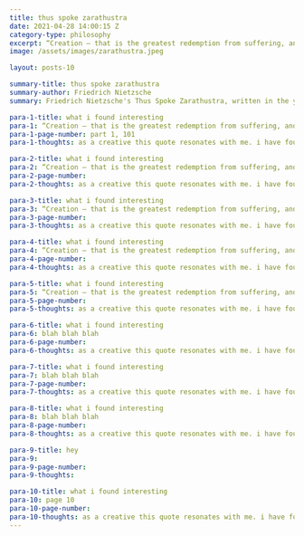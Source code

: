 ```yaml
---
title: thus spoke zarathustra
date: 2021-04-28 14:00:15 Z
category-type: philosophy
excerpt: “Creation — that is the greatest redemption from suffering, and life’s easement. But that the creator may exist, that itself requires suffering and much transformation” 
image: /assets/images/zarathustra.jpeg

layout: posts-10

summary-title: thus spoke zarathustra
summary-author: Friedrich Nietzsche
summary: Friedrich Nietzsche's Thus Spoke Zarathustra, written in the years 1883 to 1885, is a pretty unusual book in the history of Western philosophy. It isn't really a novel, it isn't really poetry, and it's not really a traditional philosophical treatise. Thus Spoke Zarathustra is a philosophical parable that follows the wanderings of a character called Zarathustra, a Nietzschean prophet.

para-1-title: what i found interesting 
para-1: “Creation — that is the greatest redemption from suffering, and life’s easement. But that the creator may exist, that itself requires suffering and much transformation” 
para-1-page-number: part 1, 101
para-1-thoughts: as a creative this quote resonates with me. i have found some of my best works to come from 'suffering.' as a creative this quote resonates with me. i have found some of my best works to come from 'suffering.' as a creative this quote resonates with me. i have found some of my best works to come from 'suffering.' 

para-2-title: what i found interesting 
para-2: “Creation — that is the greatest redemption from suffering, and life’s easement. But that the creator may exist, that itself requires suffering and much transformation” 
para-2-page-number: 
para-2-thoughts: as a creative this quote resonates with me. i have found some of my best works to come from 'suffering.' as a creative this quote resonates with me. i have found some of my best works to come from 'suffering.' as a creative this quote resonates with me. i have found some of my best works to come from 'suffering.' 

para-3-title: what i found interesting 
para-3: “Creation — that is the greatest redemption from suffering, and life’s easement. But that the creator may exist, that itself requires suffering and much transformation” 
para-3-page-number: 
para-3-thoughts: as a creative this quote resonates with me. i have found some of my best works to come from 'suffering.' as a creative this quote resonates with me. i have found some of my best works to come from 'suffering.' as a creative this quote resonates with me. i have found some of my best works to come from 'suffering.'

para-4-title: what i found interesting 
para-4: “Creation — that is the greatest redemption from suffering, and life’s easement. But that the creator may exist, that itself requires suffering and much transformation” 
para-4-page-number: 
para-4-thoughts: as a creative this quote resonates with me. i have found some of my best works to come from 'suffering.' as a creative this quote resonates with me. i have found some of my best works to come from 'suffering.' as a creative this quote resonates with me. i have found some of my best works to come from 'suffering.'

para-5-title: what i found interesting 
para-5: “Creation — that is the greatest redemption from suffering, and life’s easement. But that the creator may exist, that itself requires suffering and much transformation” 
para-5-page-number: 
para-5-thoughts: as a creative this quote resonates with me. i have found some of my best works to come from 'suffering.' as a creative this quote resonates with me. i have found some of my best works to come from 'suffering.' as a creative this quote resonates with me. i have found some of my best works to come from 'suffering.'

para-6-title: what i found interesting 
para-6: blah blah blah
para-6-page-number: 
para-6-thoughts: as a creative this quote resonates with me. i have found some of my best works to come from 'suffering.' as a creative this quote resonates with me. i have found some of my best works to come from 'suffering.' as a creative this quote resonates with me. i have found some of my best works to come from 'suffering.'

para-7-title: what i found interesting 
para-7: blah blah blah
para-7-page-number: 
para-7-thoughts: as a creative this quote resonates with me. i have found some of my best works to come from 'suffering.' as a creative this quote resonates with me. i have found some of my best works to come from 'suffering.' as a creative this quote resonates with me. i have found some of my best works to come from 'suffering.'

para-8-title: what i found interesting 
para-8: blah blah blah
para-8-page-number: 
para-8-thoughts: as a creative this quote resonates with me. i have found some of my best works to come from 'suffering.' as a creative this quote resonates with me. i have found some of my best works to come from 'suffering.' as a creative this quote resonates with me. i have found some of my best works to come from 'suffering.'

para-9-title: hey
para-9: 
para-9-page-number: 
para-9-thoughts: 

para-10-title: what i found interesting 
para-10: page 10
para-10-page-number: 
para-10-thoughts: as a creative this quote resonates with me. i have found some of my best works to come from 'suffering.' as a creative this quote resonates with me. i have found some of my best works to come from 'suffering.' as a creative this quote resonates with me. i have found some of my best works to come from 'suffering.'
---
```


